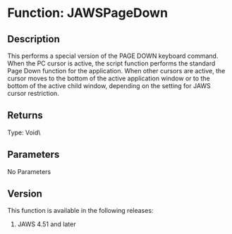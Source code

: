 # Function: JAWSPageDown

## Description

This performs a special version of the PAGE DOWN keyboard command. When
the PC cursor is active, the script function performs the standard Page
Down function for the application. When other cursors are active, the
cursor moves to the bottom of the active application window or to the
bottom of the active child window, depending on the setting for JAWS
cursor restriction.

## Returns

Type: Void\

## Parameters

No Parameters

## Version

This function is available in the following releases:

1.  JAWS 4.51 and later
